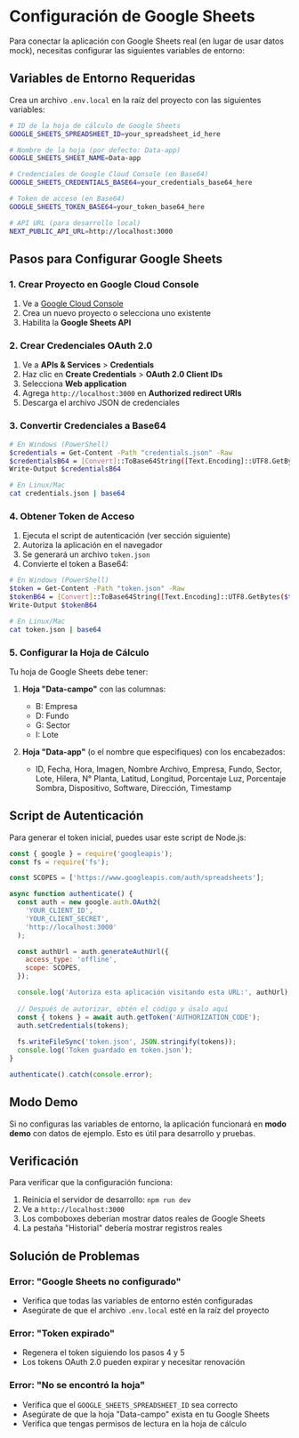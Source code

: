 # Configuración de Google Sheets

Para conectar la aplicación con Google Sheets real (en lugar de usar datos mock), necesitas configurar las siguientes variables de entorno:

## Variables de Entorno Requeridas

Crea un archivo `.env.local` en la raíz del proyecto con las siguientes variables:

```bash
# ID de la hoja de cálculo de Google Sheets
GOOGLE_SHEETS_SPREADSHEET_ID=your_spreadsheet_id_here

# Nombre de la hoja (por defecto: Data-app)
GOOGLE_SHEETS_SHEET_NAME=Data-app

# Credenciales de Google Cloud Console (en Base64)
GOOGLE_SHEETS_CREDENTIALS_BASE64=your_credentials_base64_here

# Token de acceso (en Base64)
GOOGLE_SHEETS_TOKEN_BASE64=your_token_base64_here

# API URL (para desarrollo local)
NEXT_PUBLIC_API_URL=http://localhost:3000
```

## Pasos para Configurar Google Sheets

### 1. Crear Proyecto en Google Cloud Console

1. Ve a [Google Cloud Console](https://console.cloud.google.com/)
2. Crea un nuevo proyecto o selecciona uno existente
3. Habilita la **Google Sheets API**

### 2. Crear Credenciales OAuth 2.0

1. Ve a **APIs & Services** > **Credentials**
2. Haz clic en **Create Credentials** > **OAuth 2.0 Client IDs**
3. Selecciona **Web application**
4. Agrega `http://localhost:3000` en **Authorized redirect URIs**
5. Descarga el archivo JSON de credenciales

### 3. Convertir Credenciales a Base64

```bash
# En Windows (PowerShell)
$credentials = Get-Content -Path "credentials.json" -Raw
$credentialsB64 = [Convert]::ToBase64String([Text.Encoding]::UTF8.GetBytes($credentials))
Write-Output $credentialsB64

# En Linux/Mac
cat credentials.json | base64
```

### 4. Obtener Token de Acceso

1. Ejecuta el script de autenticación (ver sección siguiente)
2. Autoriza la aplicación en el navegador
3. Se generará un archivo `token.json`
4. Convierte el token a Base64:

```bash
# En Windows (PowerShell)
$token = Get-Content -Path "token.json" -Raw
$tokenB64 = [Convert]::ToBase64String([Text.Encoding]::UTF8.GetBytes($token))
Write-Output $tokenB64

# En Linux/Mac
cat token.json | base64
```

### 5. Configurar la Hoja de Cálculo

Tu hoja de Google Sheets debe tener:

1. **Hoja "Data-campo"** con las columnas:
   - B: Empresa
   - D: Fundo  
   - G: Sector
   - I: Lote

2. **Hoja "Data-app"** (o el nombre que especifiques) con los encabezados:
   - ID, Fecha, Hora, Imagen, Nombre Archivo, Empresa, Fundo, Sector, Lote, Hilera, N° Planta, Latitud, Longitud, Porcentaje Luz, Porcentaje Sombra, Dispositivo, Software, Dirección, Timestamp

## Script de Autenticación

Para generar el token inicial, puedes usar este script de Node.js:

```javascript
const { google } = require('googleapis');
const fs = require('fs');

const SCOPES = ['https://www.googleapis.com/auth/spreadsheets'];

async function authenticate() {
  const auth = new google.auth.OAuth2(
    'YOUR_CLIENT_ID',
    'YOUR_CLIENT_SECRET',
    'http://localhost:3000'
  );

  const authUrl = auth.generateAuthUrl({
    access_type: 'offline',
    scope: SCOPES,
  });

  console.log('Autoriza esta aplicación visitando esta URL:', authUrl);
  
  // Después de autorizar, obtén el código y úsalo aquí
  const { tokens } = await auth.getToken('AUTHORIZATION_CODE');
  auth.setCredentials(tokens);
  
  fs.writeFileSync('token.json', JSON.stringify(tokens));
  console.log('Token guardado en token.json');
}

authenticate().catch(console.error);
```

## Modo Demo

Si no configuras las variables de entorno, la aplicación funcionará en **modo demo** con datos de ejemplo. Esto es útil para desarrollo y pruebas.

## Verificación

Para verificar que la configuración funciona:

1. Reinicia el servidor de desarrollo: `npm run dev`
2. Ve a `http://localhost:3000`
3. Los comboboxes deberían mostrar datos reales de Google Sheets
4. La pestaña "Historial" debería mostrar registros reales

## Solución de Problemas

### Error: "Google Sheets no configurado"
- Verifica que todas las variables de entorno estén configuradas
- Asegúrate de que el archivo `.env.local` esté en la raíz del proyecto

### Error: "Token expirado"
- Regenera el token siguiendo los pasos 4 y 5
- Los tokens OAuth 2.0 pueden expirar y necesitar renovación

### Error: "No se encontró la hoja"
- Verifica que el `GOOGLE_SHEETS_SPREADSHEET_ID` sea correcto
- Asegúrate de que la hoja "Data-campo" exista en tu Google Sheets
- Verifica que tengas permisos de lectura en la hoja de cálculo
